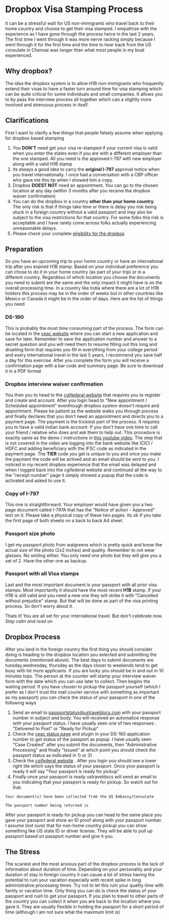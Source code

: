 Dropbox Visa Stamping Process
=============================
It can be a stressful wait for US non-immigrants who travel back to their home country and choose to get their visa stamped. I empathize with the experience as I have gone through the process twice in the last 2 years. The first time I went through it was more nerve racking simply because I went through it for the first time and the time to hear back from the US consulate in Chennai was longer than what most people in my boat experienced.

Why dropbox?
-------------
The idea the dropbox system is to allow H1B non-immigrants who frequently extend their visas to have a faster turn around time for visa stamping which can be quite critical for some individuals and small companies. It allows you to by pass the interview process all together which can a slightly more involved and strenuous process in itself.

Clarifications
--------------
First I want to clarify a few things that people falsely assume when applying for dropbox based stamping
1. You **DON'T** need get your visa re-stamped if your current visa is valid when you enter the states even if you are with a different employer than the one stamped. All you need is the approved I-797 with new employer along with a valid H1B stamp
2. Its always a good idea to carry the **original I-797** approval notice when you travel internationally. I once had a conversation with a CBP officer who gave me this tip when I showed him a copy.
3. Dropbox **DOEST NOT** need an appointment. You can go to the chosen location at any day (within 3 months after you receive the dropbox waiver confirmation)
4. You can do the dropbox in a country **other than your home country**. The only risk is that if things take time or there is delay you risk being stuck in a foreign country without a valid passport and may also be subject to the visa restrictions for that country. For some folks this risk is acceptable and I have rarely come across folks actually experiencing unreasonable delays.
5. Please check your complete [eligibility for the dropbox](http://www.ustraveldocs.com/in/in-niv-visarenew.asp)

Preparation
-----------
So you have an upcoming trip to your home country or have an international trip after you expired H1B stamp. Based on your individual preference you can chose to do it in your home country (as part of your trip) or in a different country. Regardless of which location you choose the documents you need to submit are the same and the only impact it might have is on the overall processing time. In a country like India where there are a lot of H1B holders this process may be in the order of weeks but in other countries like Mexico or Canada it might be in the order of days.
Here are the list of things you need

### DS-160
This is probably the most time consuming part of the process. The form can be located in the [ceac website](http://ceac.state.gov/genniv/) where you can start a new application and save for later. Remember to save the application number and answer to a secret question and you will need them to resume filling out this long and druelling form that requires you fill in everything from your college period and every international travel in the last 5 years. I recommend you save half a day for this exercise. After you complete the form you will receive a confirmation page with a bar code and summary page. Be sure to download it in a PDF format

### Dropbox interview waiver confirmation
You then you to head to the [cgifederal website](https://cgifederal.secure.force.com/) that requires you to register and create and account. After you login head to "New appointment / Scheduled appointment" eventhough dropbox system doesn't require and appointment. Please be patient as the website walks you through process and finally declares that you don't need an appointment and directs you to a payment page.
The payment is the trickiest part of the process. It requires you to have a valid indian bank account. If you don't have one time to call your friend / relative who does and ask them to help out. This procedure is exactly same as the demo / instructions in [this youtube video](https://www.youtube.com/watch?v=NRGU12HuIdQ&t=7m40s). The step that is not covered in the video are logging into the bank website like ICICI / HDFC and adding beneficiary with the IFSC code as indicated in the payment page. The **TIER** code you get is unique to you and once you make the payment the code will be actived and an email should be sent to you. I noticed in my recent dropbox experience that the email was delayed and when I logged back into the cgifederal website and continued all the way to the "receipt number" page it simply showed a popup that the code is activated and asked to use it.  

### Copy of I-797
This one is straightforward. Your employer would have given you a two page document called I-797A that has the "Notice of action - Approved" text on it. Please take a physical copy of these two pages. Its ok if you take the first page of both sheets on a back to back A4 sheet.

### Passport size photo
I get my passport photo from walgreens which is pretty quick and know the actual size of the photo (2x2 inches) and quality. Remember to not wear glasses. No smiling either. You only need one photo but they will give you a set of 2. Have the other one as backup.

### Passport with all Visa stamps
Last and the most important document is your passport with all prior visa stamps. Most importantly it should have the most recent **H1B** stamp. If your H1B is still valid and you need a new one they will strike it with "Cancelled without prejudice" stamp. But that will be done as part of the visa printing process. So don't worry about it.

Thats it! You are all set for your international travel. But don't celebrate now. *Stay calm and read on*

Dropbox Process
---------------
After you land in the foreign country the first thing you should consider doing is heading to the dropbox location you selected and submitting the documents (mentioned above). The best days to submit documents are tuesday,wednesday, thursday as the days closer to weekends tend to get busy with lot more applicants. If you are lucky you should be in and out in 10 minutes tops. The person at the counter will stamp your interview waiver form with the date which you can use later to collect.
Then begins the waiting period. If you have chosen to pickup the passport yourself (which I prefer as I don't trust the mail courier service with something as important as my passport) you can check the status of your passport in one of the following ways
1. Send an email to  passportstatus@ustraveldocs.com with your passport number in subject and body. You will received an automatice response with your passport status. I have usually seen one of two responses : "Delivered to Post" or "Ready for Pickup"
2. Check the [ceac status page](https://ceac.state.gov/CEACStatTracker/Status.aspx) and plugin in your DS-160 application number to get status of the passport as popup. I have usually seen "Case Created" after you submit the documents, then "Administrative Processing" and finally "Issued" at which point you should check the passport status as indicated in 1) or 3)
3. Check the [cgifederal website](https://cgifederal.secure.force.com/) . After you login you should see a lower right tile which says the status of your passport. Once your passport is ready it will say "Your passport is ready for pickup"
4. Finally once your passport is ready ustraveldocs will send an email to you indicating that your passport is ready for pickup. So watch out for that.

```
Your document(s) have been collected from the US Embassy/Consulate 

The passport number being returned is
```
After your passport is ready for pickup you can head to the same place you gave your passport and show an ID proof along with your passport number. I assume (not sure) that for non-home country pickup you can show something like US state ID or driver license. They will be able to pull up passport based on passport number and give it you.

The Stress
----------
The scariest and the most anxious part of the dropbox process is the lack of information about duration of time. Depending on your personality and your duration of stay in foreign country it can cause a lot of stress having the potential to ruin your vacation especially with recent spike in long administrative processing times. Try not to let this ruin your quality time with family or vacation time. Only thing you can do is check the status of your passport and rush to get your passport. If you plan to travel to other parts of the country you can collect it when you are back to the location where you gave it. They are usually flexible in holding the passport for a short period of time (although I am not sure what the maximum limit is)
